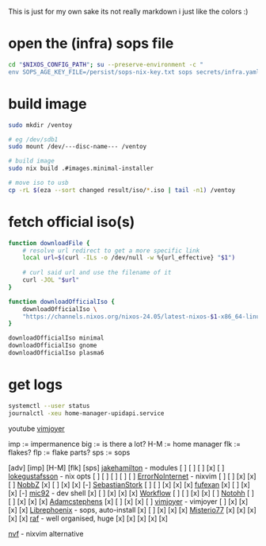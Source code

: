 This is just for my own sake
its not really markdown i just like the colors :)

    
# open the (infra) sops file
```bash
cd "$NIXOS_CONFIG_PATH"; su --preserve-environment -c "
env SOPS_AGE_KEY_FILE=/persist/sops-nix-key.txt sops secrets/infra.yaml"
```

# build image
```bash
sudo mkdir /ventoy

# eg /dev/sdb1
sudo mount /dev/---disc-name--- /ventoy

# build image
sudo nix build .#images.minimal-installer

# move iso to usb
cp -rL $(eza --sort changed result/iso/*.iso | tail -n1) /ventoy
```

# fetch official iso(s)
```bash 
function downloadFile {
    # resolve url redirect to get a more specific link
    local url=$(curl -ILs -o /dev/null -w %{url_effective} "$1")
    
    # curl said url and use the filename of it
    curl -JOL "$url"
}

function downloadOfficialIso {
    downloadOfficialIso \ 
    "https://channels.nixos.org/nixos-24.05/latest-nixos-$1-x86_64-linux.iso"
}

downloadOfficialIso minimal 
downloadOfficialIso gnome 
downloadOfficialIso plasma6 
```

# get logs
```bash
systemctl --user status 
journalctl -xeu home-manager-upidapi.service
```


youtube
[vimjoyer](https://www.youtube.com/@vimjoyer) 



imp := impermanence
big := is there a lot?
H-M := home manager
flk := flakes?
flp := flake parts?
sps := sops


 [adv] [imp] [H-M] [flk] [sps]
[jakehamilton](https://github.com/jakehamilton/config) - modules
  [ ]   [ ]   [ ]   [x]   [ ]
[lokegustafsson](https://github.com/lokegustafsson/nixos-getting-started) - nix opts 
  [ ]   [ ]   [ ]   [ ]   [ ]
[ErrorNoInternet](https://github.com/ErrorNoInternet/configuration.nix) - nixvim
  [ ]   [ ]   [x]   [x]   [ ]
[NobbZ](https://github.com/NobbZ/nixos-config/)
  [x]   [ ]   [x]   [x]   [-]
[SebastianStork](https://github.com/SebastianStork/nixos-config)
  [ ]   [ ]   [x]   [x]   [x]
[fufexan](https://github.com/fufexan/dotfiles)
  [x]   [ ]   [x]   [x]   [-]
[mic92](https://github.com/Mic92/dotfiles) - dev shell
  [x]   [ ]   [x]   [x]   [x]
[Workflow](https://github.com/workflow/dotfiles)
  [ ]   [ ]   [x]   [x]   [ ]
[Notohh](https://github.com/notohh/snowflake)
  [ ]   [ ]   [x]   [x]   [x]
[Adamcstephens](https://codeberg.org/adamcstephens/dotfiles)
  [x]   [ ]   [x]   [x]   [ ]
[vimjoyer](https://github.com/vimjoyer/nixconf) - vimjoyer
  [ ]   [x]   [x]   [x]   [x]
[Librephoenix](https://github.com/librephoenix/nixos-config) - sops, auto-install
  [x]   [ ]   [x]   [x]   [x]
[Misterio77](https://github.com/Misterio77/nix-config)
  [x]   [x]   [x]   [x]   [x]
[raf](https://github.com/NotAShelf/nyx) - well organised, huge
  [x]   [x]   [x]   [x]   [x]

[nvf](https://github.com/NotAShelf/nvf) - nixvim alternative



